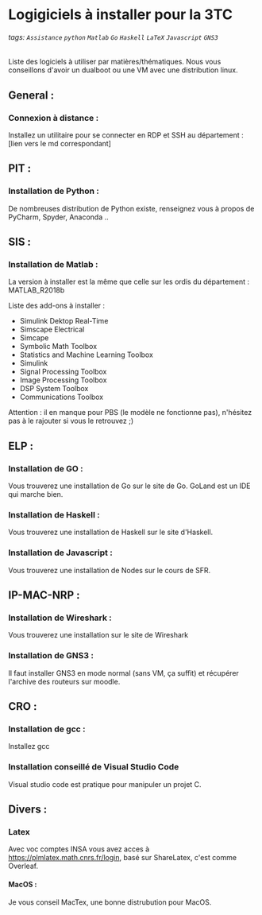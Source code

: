 # Logigiciels à installer pour la 3TC
###### tags: `Assistance` `python` `Matlab` `Go` `Haskell` `LaTeX` `Javascript` `GNS3`

Liste des logiciels à utiliser par matières/thématiques.
Nous vous conseillons d'avoir un dualboot ou une VM avec une distribution linux.

## General :
### Connexion à distance :
Installez un utilitaire pour se connecter en RDP et SSH au département :  [lien vers le md correspondant]

## PIT :
### Installation de Python :
De nombreuses distribution de Python existe, renseignez vous à propos de PyCharm, Spyder, Anaconda ..

## SIS :
### Installation de Matlab :
La version à installer est la même que celle sur les ordis du département : MATLAB_R2018b

Liste des add-ons à installer :
- Simulink Dektop Real-Time
- Simscape Electrical
- Simcape
- Symbolic Math Toolbox
- Statistics and Machine Learning Toolbox
- Simulink
- Signal Processing Toolbox
- Image Processing Toolbox
- DSP System Toolbox
- Communications Toolbox

Attention : il en manque pour PBS (le modèle ne fonctionne pas), n'hésitez pas à le rajouter si vous le retrouvez ;)

## ELP :
### Installation de GO :
Vous trouverez une installation de Go sur le site de Go.
GoLand est un IDE qui marche bien.

### Installation de Haskell :
Vous trouverez une installation de Haskell sur le site d'Haskell.

### Installation de Javascript :
Vous trouverez une installation de Nodes sur le cours de SFR.

## IP-MAC-NRP :
### Installation de Wireshark :
Vous trouverez une installation sur le site de Wireshark

### Installation de GNS3 :
Il faut installer GNS3 en mode normal (sans VM, ça suffit) et récupérer l'archive des routeurs sur moodle.

## CRO :
### Installation de gcc :
Installez gcc

### Installation conseillé de Visual Studio Code
Visual studio code est pratique pour manipuler un projet C.

## Divers :
### Latex
Avec voc comptes INSA vous avez acces à https://plmlatex.math.cnrs.fr/login, basé sur ShareLatex, c'est comme Overleaf.
#### MacOS :
Je vous conseil MacTex, une bonne distrubution pour MacOS.
